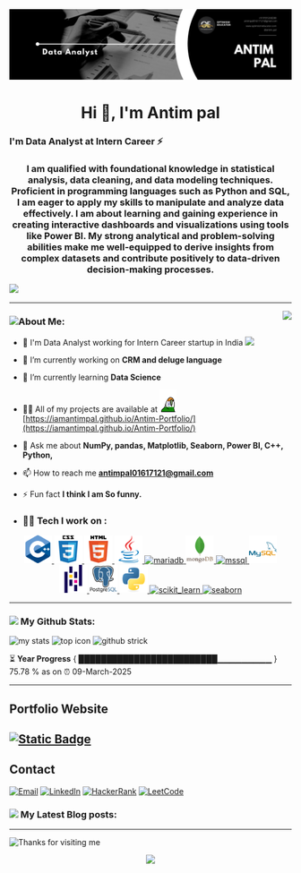 <img alt="banner" src="banner.png"/>
<!--
<h1 align="center">
  <img src="https://raw.githubusercontent.com/martonlederer/martonlederer/master/name.svg" alt="Antim Pal" />
</h1>
-->
<h1 align="center">Hi 👋, I'm Antim pal</h1>
<h3 align="left">I'm Data Analyst at Intern Career ⚡</h3>
<h3 align="center">I am qualified with foundational knowledge in statistical analysis, data cleaning, and data modeling techniques. Proficient in programming languages such as Python and SQL, I am eager to apply my skills to manipulate and analyze data effectively. I am about learning and gaining experience in creating interactive dashboards and visualizations using tools like Power BI. My strong analytical and problem-solving abilities make me well-equipped to derive insights from complex datasets and contribute positively to data-driven decision-making processes.</h3>

[![](https://github-profile-summary-cards.vercel.app/api/cards/profile-details?username=iamAntimPal&theme=dark)](https://github.com/iamAntimPal)

---


<img align="right" height="150" src="https://i.imgflip.com/65efzo.gif"  />

 <h3 align="left"> <img src="https://github.com/TheDudeThatCode/TheDudeThatCode/blob/master/Assets/Developer.gif" width="45" />About Me:</h3>

- 🏦 I'm Data Analyst working for Intern Career startup in India 
      <img src="https://media.giphy.com/media/WUlplcMpOCEmTGBtBW/giphy.gif" width="30">
- 🔭 I’m currently working on **CRM and deluge language**
- 🌱 I’m currently learning **Data Science**
- 👨‍💻 All of my projects are available at <img src="https://raw.githubusercontent.com/ItsAnunesS/ItsAnunesS/master/src/img/parrots/flags/indiaparrot.gif" width="30" height="40"/> [https://iamantimpal.github.io/Antim-Portfolio/](https://iamantimpal.github.io/Antim-Portfolio/)

- 💬 Ask me about **NumPy, pandas, Matplotlib, Seaborn, Power BI, C++, Python,**

- 📫 How to reach me **antimpal01617121@gmail.com**

- ⚡ Fun fact **I think I am So funny.**
  
- <h3 align="left">🧑‍💻 Tech I work on :</h3>


<p align="center"> <a href="https://www.w3schools.com/cpp/" target="_blank" rel="noreferrer"> 
<img src="https://raw.githubusercontent.com/devicons/devicon/master/icons/cplusplus/cplusplus-original.svg" alt="cplusplus" width="50" height="50"/> </a> <a href="https://www.w3schools.com/css/" target="_blank" rel="noreferrer">
<img src="https://raw.githubusercontent.com/devicons/devicon/master/icons/css3/css3-original-wordmark.svg" alt="css3" width="50" height="50"/> </a> <a href="https://www.w3.org/html/" target="_blank" rel="noreferrer"> 
<img src="https://raw.githubusercontent.com/devicons/devicon/master/icons/html5/html5-original-wordmark.svg" alt="html5" width="50" height="50"/> </a> <a href="https://www.java.com" target="_blank" rel="noreferrer"> 
<img src="https://raw.githubusercontent.com/devicons/devicon/master/icons/java/java-original.svg" alt="java" width="50" height="50"/> </a> <a href="https://mariadb.org/" target="_blank" rel="noreferrer"> 
<img src="https://www.vectorlogo.zone/logos/mariadb/mariadb-icon.svg" alt="mariadb" width="50" height="50"/> </a> <a href="https://www.mongodb.com/" target="_blank" rel="noreferrer">
<img src="https://raw.githubusercontent.com/devicons/devicon/master/icons/mongodb/mongodb-original-wordmark.svg" alt="mongodb" width="50" height="50"/> </a> <a href="https://www.microsoft.com/en-us/sql-server" target="_blank" rel="noreferrer"> 
<img src="https://www.svgrepo.com/show/303229/microsoft-sql-server-logo.svg" alt="mssql" width="50" height="50"/> </a> <a href="https://www.mysql.com/" target="_blank" rel="noreferrer"> 
<img src="https://raw.githubusercontent.com/devicons/devicon/master/icons/mysql/mysql-original-wordmark.svg" alt="mysql" width="50" height="50"/> </a> <a href="https://pandas.pydata.org/" target="_blank" rel="noreferrer"> 
<img src="https://raw.githubusercontent.com/devicons/devicon/2ae2a900d2f041da66e950e4d48052658d850630/icons/pandas/pandas-original.svg" alt="pandas" width="50" height="50"/> </a> <a href="https://www.postgresql.org" target="_blank" rel="noreferrer"> 
<img src="https://raw.githubusercontent.com/devicons/devicon/master/icons/postgresql/postgresql-original-wordmark.svg" alt="postgresql" width="50" height="50"/> </a> <a href="https://www.python.org" target="_blank" rel="noreferrer"> 
<img src="https://raw.githubusercontent.com/devicons/devicon/master/icons/python/python-original.svg" alt="python" width="50" height="50"/> </a> <a href="https://scikit-learn.org/" target="_blank" rel="noreferrer">
<img src="https://upload.wikimedia.org/wikipedia/commons/0/05/Scikit_learn_logo_small.svg" alt="scikit_learn" width="50" height="50"/> </a> <a href="https://seaborn.pydata.org/" target="_blank" rel="noreferrer"> <img src="https://seaborn.pydata.org/_images/logo-mark-lightbg.svg" alt="seaborn" width="50" height="50"/> </a> </p>




---
### <img src='https://media1.giphy.com/media/du3J3cXyzhj75IOgvA/giphy.gif?cid=ecf05e47x2g034i9pzwtzzsd3xgg2w9nr94t4tflbbgo3008&rid=giphy.gif' width='25' /> My Github Stats:
<img alt="my stats" src="https://github-readme-stats.vercel.app/api?username=iamAntimPal&show_icons=true&title_color=ffc857&icon_color=8ac926&text_color=daf7dc&bg_color=151515&hide=issues"/> <img alt="top icon" src="https://github-readme-stats.vercel.app/api/top-langs/?username=iamAntimPal&layout=compact&text_color=daf7dc&bg_color=151515"/>
<img alt="github strick" src="https://github-readme-streak-stats.herokuapp.com/?user=iamAntimPal&theme=dark"/>





<!--START_SECTION:waka-->

⏳ **Year Progress** { █████████████████████████▁▁▁▁▁▁▁▁▁ } 75.78 % as on ⏰ 09-March-2025

---
## Portfolio Website
[![Static Badge](https://img.shields.io/badge/Website-%20?style=for-the-badge&label=Portfolio&labelColor=dark&color=blue)](https://iamantimpal.github.io/Antim-Portfolio/)
---

## Contact
[![Email](https://img.shields.io/badge/Gmail-antimpal01617121?style=for-the-badge&logo=gmail&logoColor=white)](antimpal01617121@gmail.com) 
[![LinkedIn](https://img.shields.io/badge/LinkedIn-0077B5?style=for-the-badge&logo=linkedin&logoColor=white)](linkedin.com/in/antim-pal) 
[![HackerRank](https://img.shields.io/badge/HackerRank-E4405F?style=for-the-badge&logo=HackerRank&logoColor=white)](https://www.hackerrank.com/profile/antimpal01617121/) 
[![LeetCode](https://img.shields.io/badge/LeetCode-1DA1F2?style=for-the-badge&logo=LeetCode&logoColor=white)](https://leetcode.com/antim_pal/)

<!--
[![Kittinan's wakatime stats](https://github-readme-stats.vercel.app/api/wakatime?username=iamAntimPal&layout=compact)](https://github.com/anuraghazra/github-readme-stats)
-->


### <img src = "https://media1.giphy.com/media/JZ40cnfnN11KycrvMF/giphy.gif?cid=ecf05e47a0n3gi1bfqntqmob8g9aid1oyj2wr3ds3mg700bl&rid=giphy.gif" width = '23' /> My Latest Blog posts:

---
<img height="120" alt="Thanks for visiting me" width="100%" src="https://raw.githubusercontent.com/BrunnerLivio/brunnerlivio/master/images/marquee.svg" />
<p align="center">
  <img src="https://capsule-render.vercel.app/api?type=waving&color=gradient&height=60&section=footer&width=100"/>
</p>



